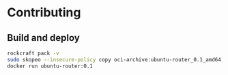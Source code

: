 # Contributing

## Build and deploy

```bash
rockcraft pack -v
sudo skopeo --insecure-policy copy oci-archive:ubuntu-router_0.1_amd64.rock docker-daemon:ubuntu-router:0.1
docker run ubuntu-router:0.1
```
